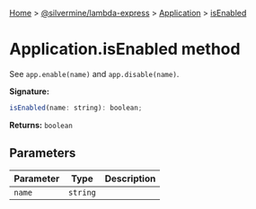 [Home](./index) &gt; [@silvermine/lambda-express](./lambda-express.md) &gt; [Application](./lambda-express.application.md) &gt; [isEnabled](./lambda-express.application.isenabled.md)

# Application.isEnabled method

See `app.enable(name)` and `app.disable(name)`<!-- -->.

**Signature:**
```javascript
isEnabled(name: string): boolean;
```
**Returns:** `boolean`

## Parameters

|  Parameter | Type | Description |
|  --- | --- | --- |
|  `name` | `string` |  |

